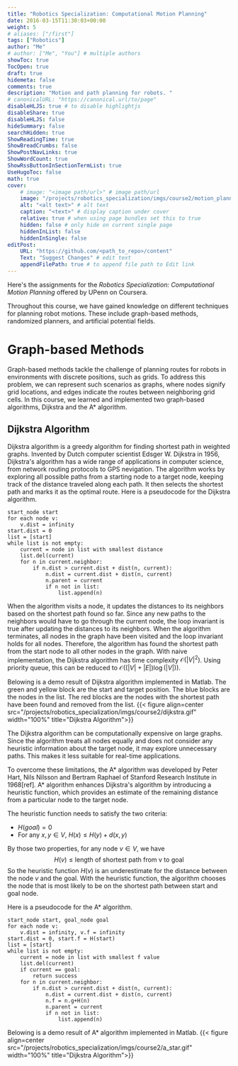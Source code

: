 ```yaml
---
title: "Robotics Specialization: Computational Motion Planning"
date: 2016-03-15T11:30:03+00:00
weight: 5
# aliases: ["/first"]
tags: ["Robotics"]
author: "Me"
# author: ["Me", "You"] # multiple authors
showToc: true
TocOpen: true
draft: true
hidemeta: false
comments: true
description: "Motion and path planning for robots. "
# canonicalURL: "https://canonical.url/to/page"
disableHLJS: true # to disable highlightjs
disableShare: true
disableHLJS: false
hideSummary: false
searchHidden: true
ShowReadingTime: true
ShowBreadCrumbs: false
ShowPostNavLinks: true
ShowWordCount: true
ShowRssButtonInSectionTermList: true
UseHugoToc: false
math: true
cover:
    # image: "<image path/url>" # image path/url
    image: "/projects/robotics_specialization/imgs/course2/motion_planning.png"
    alt: "<alt text>" # alt text
    caption: "<text>" # display caption under cover
    relative: true # when using page bundles set this to true
    hidden: false # only hide on current single page
    hiddenInList: false
    hiddenInSingle: false
editPost:
    URL: "https://github.com/<path_to_repo>/content"
    Text: "Suggest Changes" # edit text
    appendFilePath: true # to append file path to Edit link
---
```


Here's the assignments for the *Robotics Specialization: Computational Motion Planning* offered by UPenn on Coursera. 

Throughout this course, we have gained knowledge on different techniques for planning robot motions. These include graph-based methods, randomized planners, and artificial potential fields.

# Graph-based Methods

Graph-based methods tackle the challenge of planning routes for robots in environments with discrete positions, such as grids. To address this problem, we can represent such scenarios as graphs, where nodes signify grid locations, and edges indicate the routes between neighboring grid cells. In this course, we learned and implemented two graph-based algorithms, Dijkstra and the A* algorithm.

## Dijkstra Algorithm
Dijkstra algorithm is a greedy algorithm for finding shortest path in weighted graphs. Invented by Dutch computer scientist Edsger W. Dijkstra in 1956, Dijkstra's algorithm has a wide range of applications in computer science, from network routing protocols to GPS nevigation. The algorithm works by exploring all possible paths from a starting node to a target node, keeping track of the distance traveled along each path. It then selects the shortest path and marks it as the optimal route. Here is a pseudocode for the Dijkstra algorithm.


    start_node start
    for each node v:
        v.dist = infinity
    start.dist = 0
    list = [start]
    while list is not empty:
        current = node in list with smallest distance
        list.del(current)
        for n in current.neighbor:
            if n.dist > current.dist + dist(n, current):
                n.dist = current.dist + dist(n, current)
                n.parent = current
                if n not in list:
                    list.append(n) 


When the algorithm visits a node, it updates the distances to its neighbors based on the shortest path found so far. Since any new paths to the neighbors would have to go through the current node, the loop invariant is true after updating the distances to its neighbors. When the algorithm terminates, all nodes in the graph have been visited and the loop invariant holds for all nodes. Therefore, the algorithm has found the shortest path from the start node to all other nodes in the graph. With naive implementation, the Dijkstra algorithm has time complexity $\mathcal{O}(|V|^2)$. Using priority queue, this can be reduced to $\mathcal{O}((|V|+|E|)\log(|V|))$.

Belowing is a demo result of Dijkstra algorithm implemented in Matlab. The green and yellow block are the start and target position. The blue blocks are the nodes in the list. The red blocks are the nodes with the shortest path have been found and removed from the list.
{{< figure align=center src="/projects/robotics_specialization/imgs/course2/dijkstra.gif" width="100%" title="Dijkstra Algorithm">}}

The Dijkstra algorithm can be computationally expensive on large graphs. Since the algorithm treats all nodes equally and does not consider any heuristic information about the target node, it may explore unnecessary paths. This makes it less suitable for real-time applications.

To overcome these limitations, the A* algorithm was developed by Peter Hart, Nils Nilsson and Bertram Raphael of Stanford Research Institute in 1968[ref]. 
A* algorithm enhances Dijkstra's algorithm by introducing a heuristic function, which provides an estimate of the remaining distance from a particular node to the target node. 

The heuristic function needs to satisfy the two criteria:
- $H(goal) = 0$
- For any $x,y\in V$, $H(x)\leq H(y) + d(x,y)$

By those two properties, for any node $v\in V$, we have
$$H(v) \leq \text{length of shortest path from v to goal}$$
So the heuristic function $H(v)$ is an underestimate for the distance between the node $v$ and the goal. With the heuristic function, the algorithm chooses the node that is most likely to be on the shortest path between start and goal node.

Here is a pseudocode for the A* algorithm.

    start_node start, goal_node goal
    for each node v:
        v.dist = infinity, v.f = infinity
    start.dist = 0, start.f = H(start)
    list = [start]
    while list is not empty:
        current = node in list with smallest f value
        list.del(current)
        if current == goal:
            return success
        for n in current.neighbor:
            if n.dist > current.dist + dist(n, current):
                n.dist = current.dist + dist(n, current)
                n.f = n.g+H(n)
                n.parent = current
                if n not in list:
                    list.append(n) 

Belowing is a demo result of A* algorithm implemented in Matlab.
{{< figure align=center src="/projects/robotics_specialization/imgs/course2/a_star.gif" width="100%" title="Dijkstra Algorithm">}}
